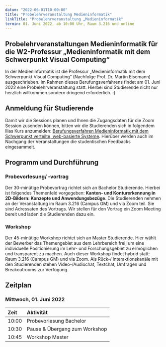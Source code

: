 ```yaml
---
datum: "2022-06-01T10:00:00"
title: "Probelehrveranstaltung Medieninformatik"
linkTitle: "Probelehrveranstaltung „Medieninformatik"
termin: 01. Juni 2022, ab 10:00 Uhr, Raum 3.216 und online
---
```


## Probelehrveranstaltungen Medieninformatik für die W2-Professur „Medieninformatik mit dem Schwerpunkt Visual Computing“

In der Medieninformatik ist die Professur „Medieninformatik mit dem Schwerpunkt Visual Computing“ (Nachfolge Prof. Dr. Martin Eisemann) ausgeschrieben. Im Rahmen dieses Berufungsverfahrens findet am 01. Juni 2022 eine Probelehrveranstaltung statt. Hierbei sind Studierende nicht nur herzlich willkommen sondern dringend erforderlich. :)


## Anmeldung für Studierende
Damit wir die Sessions planen und Ihnen die Zugangsdaten für die Zoom Session zusenden können, bitten wir die Studierenden sich in folgendem Ilias Kurs anzumelden: [Berufungsverfahren Medieninformatik mit dem Schwerpunkt verteilte, web-basierte Systeme](https://ilias.th-koeln.de/goto.php?target=crs_2044917&client_id=ILIAS_FH_Koeln). Hierüber werden auch im Nachgang der Veranstaltungen die studentischen Feedbacks eingesammelt.

## Programm und Durchführung


### Probevorlesung/ -vortrag
Der 30-minütige Probevortrag richtet sich an Bachelor Studierende. Hierbei ist folgendes Themenfeld vorgegeben: **Kanten- und Konturerkennung in 2D-Bildern: Konzepte und Anwendungsbezüge**. Die Studierenden nehmen an der Veranstaltung im Raum 3.216 (Campus GM) und via Zoom teil. Sie sind Adressaten des Vortrags. Wir stellen für den Vortrag ein Zoom Meeting bereit und laden die Studierenden dazu ein.

### Workshop
Der 45-minütige Workshop richtet sich an Master Studierende. Hier wählt der Bewerber das Themengebiet aus dem Lehrbereich frei, um eine individuelle Positionierung im Lehr- und Forschungsgebiet zu ermöglichen und transparent zu machen. Auch dieser Workshop findet hybrid statt: Raum 3.216 (Campus GM) und via Zoom. Als Rück-/ Interaktionskanäle mit den Studierenden stehen Video-/Audiochat, Textchat, Umfragen und Breakoutrooms zur Verfügung.

## Zeitplan

### Mittwoch, 01. Juni 2022

| Zeit | Aktivität |
|:---|:----|
| 10:00 | Probevorlesung Bachelor |
| 10:30 | Pause & Übergang zum Workshop |
| 10:45 | Workshop Master |
